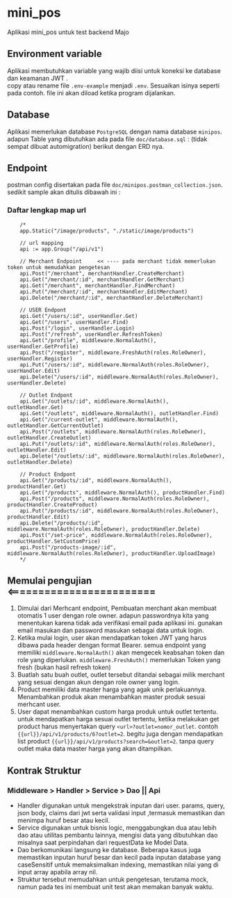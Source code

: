 # mini_pos
Aplikasi mini_pos untuk test backend Majo

## Environment variable
Aplikasi membutuhkan variable yang wajib diisi untuk koneksi ke database dan keamanan JWT
.  
copy atau rename file `.env-example` menjadi `.env`. Sesuaikan isinya seperti pada contoh.
file ini akan diload ketika program dijalankan.

## Database
Aplikasi memerlukan database `PostgreSQL` dengan nama database `minipos`.  
adapun Table yang dibutuhkan ada pada file `doc/database.sql` : (tidak sempat dibuat automigration) berikut dengan ERD nya.

## Endpoint
postman config disertakan pada file `doc/minipos.postman_collection.json`. sedikit sample akan ditulis dibawah ini :

### Daftar lengkap map url
```
	/*
	app.Static("/image/products", "./static/image/products")

	// url mapping
	api := app.Group("/api/v1")

	// Merchant Endpoint     << ---- pada merchant tidak memerlukan token untuk memudahkan pengetesan
	api.Post("/merchant", merchantHandler.CreateMerchant)
	api.Get("/merchant/:id", merchantHandler.GetMerchant)
	api.Get("/merchant", merchantHandler.FindMerchant)
	api.Put("/merchant/:id", merchantHandler.EditMerchant)
	api.Delete("/merchant/:id", merchantHandler.DeleteMerchant)

	// USER Endpont
	api.Get("/users/:id", userHandler.Get)
	api.Get("/users", userHandler.Find)
	api.Post("/login", userHandler.Login)
	api.Post("/refresh", userHandler.RefreshToken)
	api.Get("/profile", middleware.NormalAuth(), userHandler.GetProfile)
	api.Post("/register", middleware.FreshAuth(roles.RoleOwner), userHandler.Register)
	api.Put("/users/:id", middleware.NormalAuth(roles.RoleOwner), userHandler.Edit)
	api.Delete("/users/:id", middleware.NormalAuth(roles.RoleOwner), userHandler.Delete)

	// Outlet Endpont
	api.Get("/outlets/:id", middleware.NormalAuth(), outletHandler.Get)
	api.Get("/outlets", middleware.NormalAuth(), outletHandler.Find)
	api.Get("/current-outlet", middleware.NormalAuth(), outletHandler.GetCurrentOutlet)
	api.Post("/outlets", middleware.NormalAuth(roles.RoleOwner), outletHandler.CreateOutlet)
	api.Put("/outlets/:id", middleware.NormalAuth(roles.RoleOwner), outletHandler.Edit)
	api.Delete("/outlets/:id", middleware.NormalAuth(roles.RoleOwner), outletHandler.Delete)

	// Product Endpont
	api.Get("/products/:id", middleware.NormalAuth(), productHandler.Get)
	api.Get("/products", middleware.NormalAuth(), productHandler.Find)
	api.Post("/products", middleware.NormalAuth(roles.RoleOwner), productHandler.CreateProduct)
	api.Put("/products/:id", middleware.NormalAuth(roles.RoleOwner), productHandler.Edit)
	api.Delete("/products/:id", middleware.NormalAuth(roles.RoleOwner), productHandler.Delete)
	api.Post("/set-price", middleware.NormalAuth(roles.RoleOwner), productHandler.SetCustomPrice)
	api.Post("/products-image/:id", middleware.NormalAuth(roles.RoleOwner), productHandler.UploadImage)
	*/
```

## Memulai pengujian  <========================
1. Dimulai dari Merhcant endpoint, Pembuatan merchant akan membuat otomatis 1 user dengan role owner.  adapun passwordnya kita yang menentukan karena tidak ada verifikasi email pada aplikasi ini. gunakan email masukan dan password masukan sebagai data untuk login.
2. Ketika mulai login, user akan mendapatkan token JWT yang harus dibawa pada header dengan format Bearer. semua endpoint yang memiliki `middleware.NormalAuth()` akan mengecek keabsahan token dan role yang diperlukan. `middleware.FreshAuth()` memerlukan Token yang fresh (bukan hasil refresh token) 
3. Buatlah satu buah outlet, outlet tersebut ditandai sebagai milik merchant yang sesuai dengan akun dengan role owner yang login.
4. Product memiliki data master harga yang agak unik perlakuannya. Menambahkan produk akan menambahkan master produk sesuai merhcant user.
5. User dapat menambahkan custom harga produk untuk outlet tertentu. untuk mendapatkan harga sesuai outlet tertentu, ketika melakukan get product harus menyertakan query `<url>?outlet=nomor_outlet`. contoh `{{url}}/api/v1/products/6?outlet=2`.  begitu juga dengan mendapatkan list product `{{url}}/api/v1/products?search=&outlet=2`. tanpa query outlet maka data master harga yang akan ditampilkan.


## Kontrak Struktur

### Middleware > Handler > Service > Dao || Api

- Handler digunakan untuk mengekstrak inputan dari user. params, query, json body, claims dari jwt serta validasi input
  ,termasuk memastikan dan menimpa huruf besar atau kecil.
- Service digunakan untuk bisnis logic, menggabungkan dua atau lebih dao atau utilitas pembantu lainnya, mengisi data
  yang dibutuhkan dao misalnya saat perpindahan dari requestData ke Model Data.
- Dao berkomunikasi langsung ke database. Beberapa kasus juga memastikan inputan huruf besar dan kecil pada inputan
  database yang caseSensitif untuk memaksimalkan indexing, memastikan nilai yang di input array<T> apabila array nil.
- Struktur tersebut memudahkan untuk pengetesan, terutama mock, namun pada tes ini membuat unit test akan memakan banyak waktu.
